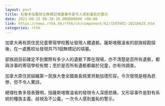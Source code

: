 ```yaml
---
layout: post
title: 杜魯多指舊校址無標記墳墓事件是令人感到羞恥的警示
date: 2021-06-25 06:30:10.000000000 +08:00
link: https://news.rthk.hk/rthk/ch/component/k2/1597601-20210625.htm
categories: rthk
---
```


加拿大再有原住民兒童寄宿學校舊址發現人體遺骸。薩斯喀徹溫省的部族經勘探後，在一處舊校址發現共751個無標記的墳墓。

部族說目前確定不到實際有多少人的遺骸下葬在現場，亦不清楚是否所有遺骸，都與涉事的寄宿學校有關；至於是否所有遺骸都屬於兒童，亦有待調查。

加拿大原住民組織第一民族大會全國酋長佩里貝勒加德形容，今次發現是極為悲慘，但不令人驚訝。

總理杜魯多發表聲明，指薩斯喀徹溫省的發現令人深感悲痛，又形容事件是對有系統的種族主義、歧視及不公義，一次令人感到羞恥的警示。
